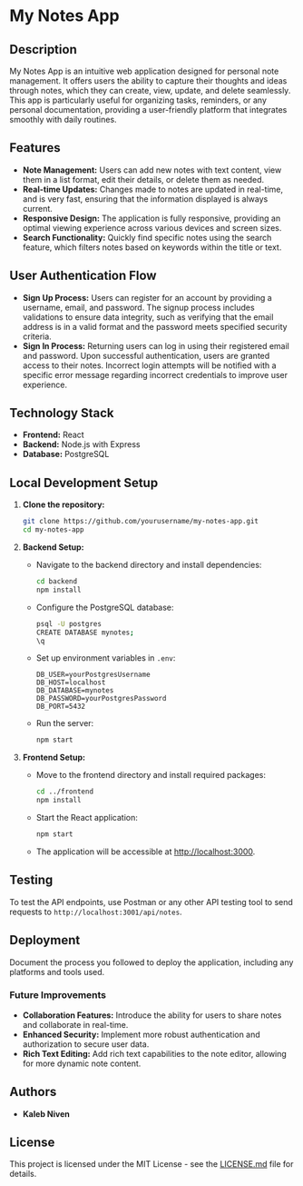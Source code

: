 # My Notes App

## Description

My Notes App is an intuitive web application designed for personal note management. It offers users the ability to capture their thoughts and ideas through notes, which they can create, view, update, and delete seamlessly. This app is particularly useful for organizing tasks, reminders, or any personal documentation, providing a user-friendly platform that integrates smoothly with daily routines.

## Features

- **Note Management:** Users can add new notes with text content, view them in a list format, edit their details, or delete them as needed.
- **Real-time Updates:** Changes made to notes are updated in real-time, and is very fast, ensuring that the information displayed is always current.
- **Responsive Design:** The application is fully responsive, providing an optimal viewing experience across various devices and screen sizes.
- **Search Functionality:** Quickly find specific notes using the search feature, which filters notes based on keywords within the title or text.

## User Authentication Flow

- **Sign Up Process:** Users can register for an account by providing a username, email, and password. The signup process includes validations to ensure data integrity, such as verifying that the email address is in a valid format and the password meets specified security criteria.
- **Sign In Process:** Returning users can log in using their registered email and password. Upon successful authentication, users are granted access to their notes. Incorrect login attempts will be notified with a specific error message regarding incorrect credentials to improve user experience.


## Technology Stack

- **Frontend:** React 
- **Backend:** Node.js with Express
- **Database:** PostgreSQL

## Local Development Setup

1. **Clone the repository:**
   ```bash
   git clone https://github.com/yourusername/my-notes-app.git
   cd my-notes-app
   ```

2. **Backend Setup:**
   - Navigate to the backend directory and install dependencies:
     ```bash
     cd backend
     npm install
     ```
   - Configure the PostgreSQL database:
     ```bash
     psql -U postgres
     CREATE DATABASE mynotes;
     \q
     ```
   - Set up environment variables in `.env`:
     ```plaintext
     DB_USER=yourPostgresUsername
     DB_HOST=localhost
     DB_DATABASE=mynotes
     DB_PASSWORD=yourPostgresPassword
     DB_PORT=5432
     ```
   - Run the server:
     ```bash
     npm start
     ```

3. **Frontend Setup:**
   - Move to the frontend directory and install required packages:
     ```bash
     cd ../frontend
     npm install
     ```
   - Start the React application:
     ```bash
     npm start
     ```
   - The application will be accessible at [http://localhost:3000](http://localhost:3000).

## Testing

To test the API endpoints, use Postman or any other API testing tool to send requests to `http://localhost:3001/api/notes`.

## Deployment

Document the process you followed to deploy the application, including any platforms and tools used.

### Future Improvements
- **Collaboration Features:** Introduce the ability for users to share notes and collaborate in real-time.
- **Enhanced Security:** Implement more robust authentication and authorization to secure user data.
- **Rich Text Editing:** Add rich text capabilities to the note editor, allowing for more dynamic note content.

## Authors

- **Kaleb Niven**

## License

This project is licensed under the MIT License - see the [LICENSE.md](LICENSE.md) file for details.

